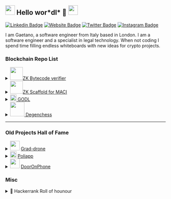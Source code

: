 <h2> <img src="https://media.giphy.com/media/DdpmhAQpQZzwHSrQ3f/giphy.gif" width="30"> Hello wor*dl* 👋 <img src="https://media.giphy.com/media/DdpmhAQpQZzwHSrQ3f/giphy.gif" width="30"> </h2>

[![Linkedin Badge](https://img.shields.io/badge/-gaetanomondelli-blue?style=flat&logo=Linkedin&logoColor=white&link=https://www.linkedin.com/in/jlim/)](https://www.linkedin.com/in/gaetano-mondelli/)
[![Website Badge](https://img.shields.io/badge/-Portfolio-black?style=flat&logo=Google-Chrome&logoColor=white&link=https://gaetanomondelli.github.io)](https://gaetanomondelli.github.io)
[![Twitter Badge](https://img.shields.io/badge/@GaetanoMondelli-1ca0f1?style=flat&labelColor=1ca0f1&logo=twitter&logoColor=white&link=https://twitter.com/gaetano-mondelli)](https://twitter.com/gaetano-mondelli)
[![Instagram Badge](https://img.shields.io/badge/-@gaetano.mondelli-purple?style=flat&logo=instagram&logoColor=white&link=https://instagram.com/gaetano-mondelli)](https://instagram.com/gaetano-mondelli)

I am Gaetano, a software engineer from Italy based in London.
I am a software engineer and a specialist in legal technology. When not coding I spend time filling endless whiteboards with new ideas for crypto projects.
</p>
<h3>Blockchain Repo List</h3>

<details>
<summary>
<img src="https://media.giphy.com/media/v1.Y2lkPTc5MGI3NjExamFqeHl0eWw5MTY3eThtd25yZ2Jmd3ozejNvZW9odW5sNmIxank2dSZlcD12MV9pbnRlcm5hbF9naWZfYnlfaWQmY3Q9cw/wp2rA9gXbKXo0KzTjD/giphy.gif" width=40><a href="https://github.com/ksavul/zk-bootcamp-final-project">ZK Bytecode verifier</a> 
</summary>
🥇 ENCODE ZK BOOTCAMP GRADUATION PROJECT 2024

This project involves the creation of a vulnerability checker and a security proxy contract architecture utilizing Noir. The system will analyze the bytecode of deployed contracts to determine their vulnerability status. Furthermore, it will require contracts to implement a security interface, which certifies that they have been audited. 

</h2>
</details>

<details>
<summary>
<img src="https://media.giphy.com/media/v1.Y2lkPTc5MGI3NjExN250azV4OXpsbmNuZmlyZ21mdXU0OHlwd3gzY3gzZ2J1NWZwNm82YiZlcD12MV9pbnRlcm5hbF9naWZfYnlfaWQmY3Q9cw/ftdjgXb8lyumAbxA65/giphy.gif" width=40><a href="https://ethglobal.com/showcase/skaffoldmaci-zkosios-2no6q">ZK Scaffold for MACI </a> 
</summary>
🥈 ETH LONDON {ETHEREUM FOUNDATION TRACK } BEST USE OF MACI

Implementation of a Scaffold-eth template project for getting started with [MACI](https://maci.pse.dev/) which is an architecture to make e-voting more secure
and anti-collusion using ****Zero Knowledge Proofs**. The project include the UI to handle MACI wallet that used different types of encryption and signing to 
make signatures easier to manage.
</h2>
</details>



<details>
<summary>
<img src="https://media.giphy.com/media/XfOT0Z0XnqWGI/giphy.gif" width=20><a href="https:/github.com/GaetanoMondelli/NFTfany-PolygonxEasyAHackathon"> GODL </a> 
</summary>
🥇 POLYGON HACKATHON WINNER PROJECT 2020

Ethereum isn't just currency, it's the gold in our digital age. Tokens? They're not mere assets; they transform into sparkling gems in your unique NFT ring. Forge these elements together to create a piece of digital jewelry. If it doesn't quite match your style, simply melt it down and take the precious assets back!
</h2>

</details>

<details>
<summary> 
<img src="https://media.giphy.com/media/lSn9axCWI6L9fSaezm/giphy.gif" width=45><a href="https://github.com/GaetanoMondelli/HackatonDegenChess"> Degenchess </a> 
</summary>
🥇 IMMUTABLEX HACKATHON WINNER PROJECT 2021


Chess reimagined in the crypto world. Each piece is an NFT from your Ethereum collection, battling it out on a gas-free, ImmutableX-powered board. Buy and wrap your NFTs, set a winning prize, and challenge opponents. Captured pieces change wallets in real time, and the victor claims the prize.
</h2>

</details>


---

<h3>Old Projects Hall of Fame</h3>

<details>
<summary> 
<img src="https://media.giphy.com/media/v1.Y2lkPTc5MGI3NjExdTBycDB4Nzdwcm93d3I3ZmdpemR1djV4bDFzd256bW11OXMxbWhocSZlcD12MV9pbnRlcm5hbF9naWZfYnlfaWQmY3Q9cw/SwxsfMlDUsBQJW7ipt/giphy.gif" width="30"> <a href="https://github.com/GaetanoMondelli/GradDrone">Grad-drone</a>
</summary>
  In Italy, we celebrate graduation by donning laurel hats, just like the <a href="https://www.forbes.com/sites/conormurray/2023/09/18/how-often-do-men-think-about-the-roman-empire-a-lot-according-to-new-tiktok-trend/">Ancient Romans</a>. To add a cool twist, I thought, why not mount one on a drone and have it floating above my head, following me around  Lesson learned: adding leaves to a drone changes its inertia and messes with the controller. Plus, the wind, along with the leaves can invalidate all indoor testing
</h2>

</details>

<details>
<summary> 
<img src="https://media.giphy.com/media/gjyaNwLTFVfS8/giphy.gif" width="20"> <a href="https://play.google.com/store/apps/details?id=it.polibeta.app&hl=en">Poliapp</a>
</summary>
Poliapp, born in a uni café and built over a summer, is the unofficial app for Politecnico di Torino students. It was a digital Swiss Army knife, packing everything from course materials to schedule and email, all wrapped in a user-friendly design that makes the official uni website look bad, particularly on 2015 smartphones. We even turned it into Hogwarts for April's fool day, because who doesn't want a bit of magic in their student life? 🏰
</h2>

</details>
<details>
<summary>
<img src="https://media.giphy.com/media/VHJYLjzb6JMi03uS40/giphy.gif" width="30"> <a href="https://www.dropbox.com/s/gny7m0qly2ex0bs/ambient.pdf?dl=0">DoorOnPhone</a>
</summary>
DoorOnPhone: It's like giving your old-school intercom a dose of Steve Jobs' magic. Inspired by the iPhone's wizardry, I spiced up the mundane intercom into a tech marvel with video streaming, remote control, virtual keys, and, the cherry on top, face recognition. Diving into Python (because let's face it, C and C++ are so last season), I crafted this feature and teamed up with a design guru to give it some serious style. From a 'Eureka!' moment staring at an ancient intercom to showcasing our snazzy prototype at I3P in Turin, DoorOnPhone is where design meets doorstep tech, reinventing the way we answer the door!
</h2>

</details>





<h3>Misc</h3>
<details>
<summary> 
  🥇 Hackerrank Roll of hounour
</summary>

---
[![Hackerrank](https://img.shields.io/badge/-gaetano__mondelli-2EC866?style=flat&logo=HackerRank&logoColor=white&link=https://www.hackerrank.com/profile/gaetano_mondelli)](https://www.hackerrank.com/profile/gaetano_mondelli)

*After uni, I brute-forced hackathons before switching to LeetCode and winning the interview game*

| Competition      |
| ------------- | 
| 🥈 [Worldwide CodeSprint 9](https://www.hackerrank.com/results/world-codesprint-9/gaetano_mondelli) |
| 🥈 [University CodeSprint 2](https://www.hackerrank.com/results/university-codesprint-3/gaetano_mondelli) |    
| 🥉 [University CodeSprint 3](https://www.hackerrank.com/results/university-codesprint-2/gaetano_mondelli) | 
 



</details>



<!--[![Gmail Badge](https://img.shields.io/badge/-gaetanomondelli-c14438?style=flat&logo=Gmail&logoColor=white&link=mailto:gaetano)](mailto:mondelli.gaetano@gmail.com)-->
<!--[![Medium Badge](https://img.shields.io/badge/-@gaetanomondelli-000000?style=flat&labelColor=000000&logo=Medium&link=https://medium.com/@jessicalim)](https://medium.com/@gaetano-mondelli)-->
<!--
**GaetanoMondelli/GaetanoMondelli** is a ✨ _special_ ✨ repository because its `README.md` (this file) appears on your GitHub profile.

Here are some ideas to get you started:

- 🔭 I’m currently working on ...
- 🌱 I’m currently learning ...
- 👯 I’m looking to collaborate on ...
- 🤔 I’m looking for help with ...
- 💬 Ask me about ...
- 📫 How to reach me: ...
- 😄 Pronouns: ...
- ⚡ Fun fact: ...
-->
